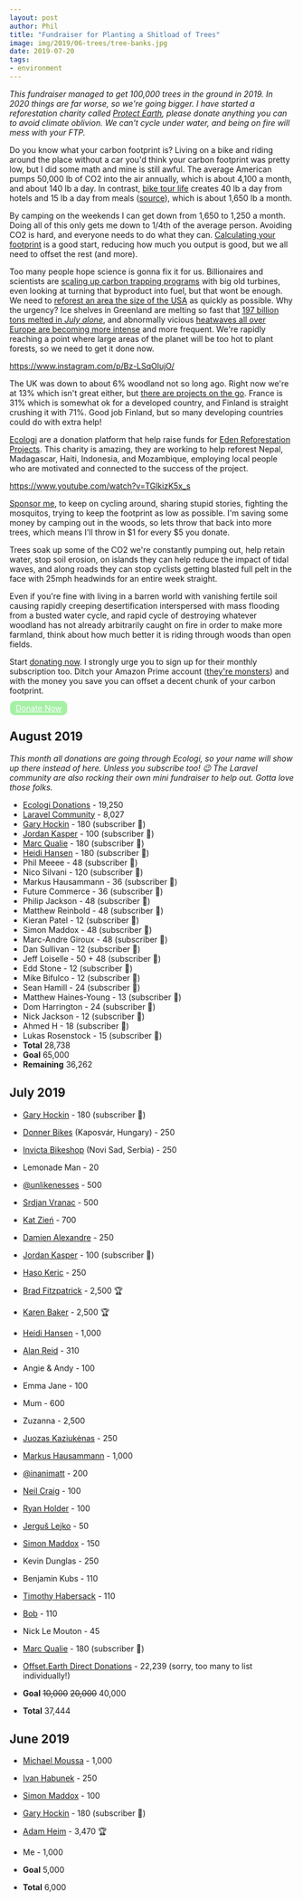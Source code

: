 ```yaml
---
layout: post
author: Phil
title: "Fundraiser for Planting a Shitload of Trees"
image: img/2019/06-trees/tree-banks.jpg
date: 2019-07-20
tags:
- environment
---
```


_This fundraiser managed to get 100,000 trees in the ground in 2019. In 2020 things are far worse, so we're going bigger. I have started a reforestation charity called [Protect Earth](https://protect.earth), please donate anything you can to avoid climate oblivion. We can't cycle under water, and being on fire will mess with your FTP._

Do you know what your carbon footprint is? Living on a bike and riding around the place without a car you'd think your carbon footprint was pretty low, but I did some math and mine is still awful. The average American pumps 50,000 lb of CO2 into the air annually, which is about 4,100 a month, and about 140 lb a day. In contrast, [bike tour life](/euro-trip-two-months/) creates 40 lb a day from hotels and 15 lb a day from meals ([source](https://carbonfund.org/how-we-calculate/)), which is about 1,650 lb a month.

By camping on the weekends I can get down from 1,650 to 1,250 a month. Doing all of this only gets me down to 1/4th of the average person. Avoiding CO2 is hard, and everyone needs to do what they can. [Calculating your footprint](https://carbonfund.org/calculate-your-footprint/) is a good start, reducing how much you output is good, but we all need to offset the rest (and more).

Too many people hope science is gonna fix it for us. Billionaires and scientists are [scaling up carbon trapping programs](https://www.theguardian.com/environment/2018/feb/04/carbon-emissions-negative-emissions-technologies-capture-storage-bill-gates) with big old turbines, even looking at turning that byproduct into fuel, but that wont be enough. We need to [reforest an area the size of the USA](https://theconversation.com/reforesting-an-area-the-size-of-the-us-needed-to-help-avert-climate-breakdown-say-researchers-are-they-right-119842) as quickly as possible. Why the urgency? Ice shelves in Greenland are melting so fast that [197 billion tons melted in _July alone_](https://apnews.com/65694195c91d4b62b275bd14a6955b4c), and abnormally vicious [heatwaves all over Europe are becoming more intense](https://www.bbc.com/news/world-europe-48756480) and more frequent. We're rapidly reaching a point where large areas of the planet will be too hot to plant forests, so we need to get it done now.

https://www.instagram.com/p/Bz-LSqOlujO/

The UK was down to about 6% woodland not so long ago. Right now we're at 13% which isn't great either, but [there are projects on the go](https://www.citylab.com/environment/2018/01/northern-forest-united-kingdom/550025/). France is 31% which is somewhat ok for a developed country, and Finland is straight crushing it with 71%. Good job Finland, but so many developing countries could do with extra help!

[Ecologi][offsetearth] are a donation platform that help raise funds for [Eden Reforestation Projects](https://edenprojects.org/). This charity is amazing, they are working to help reforest Nepal, Madagascar, Haiti, Indonesia, and Mozambique, employing local people who are motivated and connected to the success of the project. 

https://www.youtube.com/watch?v=TGlkizK5x_s

[Sponsor me][offsetearth], to keep on cycling around, sharing stupid stories, fighting the mosquitos, trying to keep the footprint as low as possible. I'm saving some money by camping out in the woods, so lets throw that back into more trees, which means I'll throw in $1 for every $5 you donate.

Trees soak up some of the CO2 we're constantly pumping out, help retain water, stop soil erosion, on islands they can help reduce the impact of tidal waves, and along roads they can stop cyclists getting blasted full pelt in the face with 25mph headwinds for an entire week straight.

Even if you're fine with living in a barren world with vanishing fertile soil causing rapidly creeping desertification interspersed with mass flooding from a busted water cycle, and rapid cycle of destroying whatever woodland has not already arbitrarily caught on fire in order to make more farmland, think about how much better it is riding through woods than open fields.

Start [donating now][offsetearth]. I strongly urge you to sign up for their monthly subscription too. Ditch your Amazon Prime account ([they're monsters](https://www.theguardian.com/tv-and-radio/2019/jul/01/john-oliver-amazon-last-week-tonight-a-system-that-squeezes-the-people-lowest-on-the-ladder)) and with the money you save you can offset a decent chunk of your carbon footprint. 

<a href="https://ecologi.com/philsturgeon" style="padding: 4px 10px; border: #fff 1px solid; color: #fff; border-radius: 10px; opacity: 0.8; background-color: lightgreen">Donate Now</a>

## August 2019

_This month all donations are going through Ecologi, so your name will show up there instead of here. Unless you subscribe too! 😉 The Laravel community are also rocking their own mini fundraiser to help out. Gotta love those folks._

- [Ecologi Donations](https://ecologi.com/philsturgeon) - 19,250
- [Laravel Community](https://offset.earth/laravel) - 8,027
- [Gary Hockin](https://twitter.com/GeeH) - 180 (subscriber 🏅)
- [Jordan Kasper](https://twitter.com/jakerella) - 100 (subscriber 🏅)
- [Marc Qualie](https://twitter.com/marcqualie) - 180 (subscriber 🏅)
- [Heidi Hansen](https://twitter.com/jungledev) - 180 (subscriber 🏅)
- Phil Meeee - 48 (subscriber 🏅)
- Nico Silvani - 120 (subscriber 🏅)
- Markus Hausammann - 36 (subscriber 🏅)
- Future Commerce - 36 (subscriber 🏅)
- Philip Jackson - 48 (subscriber 🏅)
- Matthew Reinbold - 48 (subscriber 🏅)
- Kieran Patel - 12 (subscriber 🏅)
- Simon Maddox - 48 (subscriber 🏅)
- Marc-Andre Giroux - 48 (subscriber 🏅)
- Dan Sullivan - 12 (subscriber 🏅)
- Jeff Loiselle - 50 + 48 (subscriber 🏅)
- Edd Stone - 12 (subscriber 🏅)
- Mike Bifulco - 12 (subscriber 🏅)
- Sean Hamill - 24 (subscriber 🏅)
- Matthew Haines-Young - 13 (subscriber 🏅)
- Dom Harrington - 24 (subscriber 🏅)
- Nick Jackson - 12 (subscriber 🏅)
- Ahmed H - 18 (subscriber 🏅)
- Lukas Rosenstock - 15 (subscriber 🏅)
- **Total** 28,738
- **Goal** 65,000
- **Remaining** 36,262

## July 2019

- [Gary Hockin](https://twitter.com/GeeH) - 180 (subscriber 🏅)
- [Donner Bikes](https://www.facebook.com/donnerbike/about/) (Kaposvár, Hungary) - 250
- [Invicta Bikeshop](http://invictabike.rs/) (Novi Sad, Serbia) - 250
- Lemonade Man - 20
- [@unlikenesses](https://twitter.com/unlikenesses) - 500
- [Srdjan Vranac](https://vranac.io/) - 500
- [Kat Zień](https://twitter.com/kasiazien) - 700
- [Damien Alexandre](https://twitter.com/damienalexandre) - 250
- [Jordan Kasper](https://twitter.com/jakerella) - 100 (subscriber 🏅)
- [Haso Keric](https://twitter.com/hasokeric) - 250
- [Brad Fitzpatrick](https://twitter.com/bradfitz) - 2,500 🏆
- [Karen Baker](https://twitter.com/wsakaren) - 2,500 🏆
- [Heidi Hansen](https://twitter.com/jungledev) - 1,000
- [Alan Reid](https://twitter.com/alan_reid) - 310
- Angie & Andy - 100
- Emma Jane - 100
- Mum - 600
- Zuzanna - 2,500
- [Juozas Kaziukėnas](https://twitter.com/juokaz) - 250
- [Markus Hausammann](https://twitter.com/m_hausammann) - 1,000
- [@inanimatt](https://twitter.com/inanimatt) - 200
- [Neil Craig](https://twitter.com/tdp_org) - 100
- [Ryan Holder](https://twitter.com/ryannnh_) - 100
- [Jerguš Lejko](https://twitter.com/jerguslejko) - 50
- [Simon Maddox](https://twitter.com/simonmaddox) - 150
- Kevin Dunglas - 250
- Benjamin Kubs - 110
- [Timothy Habersack](https://twitter.com/timotheus) - 110
- [Bob](https://twitter.com/bopp) - 110
- Nick Le Mouton - 45
- [Marc Qualie](https://twitter.com/marcqualie) - 180 (subscriber 🏅)
- [Offset.Earth Direct Donations][offsetearth] - 22,239 (sorry, too many to list individually!)

- **Goal** <s>10,000</s> <s>20,000</s> 40,000
- **Total** 37,444

## June 2019

- [Michael Moussa](https://twitter.com/michaelmoussa) - 1,000
- [Ivan Habunek](https://twitter.com/ihabunek) - 250
- [Simon Maddox](https://twitter.com/simonmaddox) - 100
- [Gary Hockin](https://twitter.com/GeeH) - 180 (subscriber 🏅)
- [Adam Heim](https://twitter.com/truckingsim) - 3,470 🏆
- Me - 1,000

- **Goal** 5,000
- **Total** 6,000

[offsetearth]: https://ecologi.com/philsturgeon?gift-trees
